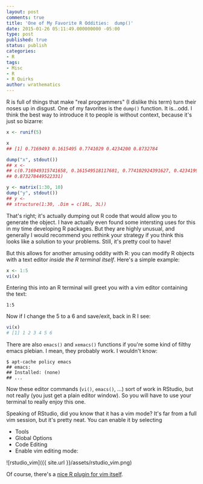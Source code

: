```yaml
---
layout: post
comments: true
title: 'One of My Favorite R Oddities:  dump()'
date: 2015-01-26 05:11:49.000000000 -05:00
type: post
published: true
status: publish
categories:
- R
tags:
- Misc
- R
- R Quirks
author: wrathematics
---
```



R is full of things that make "real programmers" (I dislike this term) turn their noses up in disgust. One of my favorites is the `dump()` function. It is...odd. I think the best way to introduce it to people is without context, because it's just so bizarre:

```R
x <- runif(5)

x
## [1] 0.7169493 0.1615495 0.7741029 0.4234200 0.8732784

dump("x", stdout())
## x <-
## c(0.716949315741658, 0.161549518117681, 0.774102924391627, 0.423419966362417,
## 0.873278449522331)

y <- matrix(1:30, 10)
dump("y", stdout())
## y <-
## structure(1:30, .Dim = c(10L, 3L))
```

That's right; it's actually dumping out R code that would allow you to generate the object. I have actually even found some intersting uses for this in my time developing R packages. But they are highly unusual, and generally I would recommend you rethink your strategy if you think this looks like a solution to your problems. Still, it's pretty cool to have!

But this allows for another amusing oddity with R: you can modify R objects with a text editor *inside the R terminal itself*. Here's a simple example:

```R
x <- 1:5
vi(x)
```

Entering this into an R terminal will greet you with a vim editor containing the text:

```
1:5
```

Now if I change the 5 to a 6 and save/exit, back in R I see:

```R
vi(x)
# [1] 1 2 3 4 5 6
```

There are also `emacs()` and `xemacs()` functions if you're some kind of filthy emacs plebian. I mean, they probably work. I wouldn't know:

```
$ apt-cache policy emacs
## emacs:
## Installed: (none)
## ...
```

Now these editor commands (`vi()`, `emacs()`, ...) sort of work in RStudio, but not really (you just get a plain editor window). So you will have to use your terminal to really enjoy this one.

Speaking of RStudio, did you know that it has a vim mode? It's far from a full vim session, but it's pretty neat. You can enable it by selecting

-   Tools
-   Global Options
-   Code Editing
-   Enable vim editing mode:

![rstudio_vim]({{ site.url }}/assets/rstudio_vim.png)

Of course, there's a [nice R plugin for vim itself](http://www.vim.org/scripts/script.php?script_id=2628).

